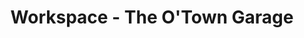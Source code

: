 ---
title: "Workspace - The O'Town Garage"
heading: "The Workspace"
aliases:
  - /wiki/ # SEO : migration from previous Wordpress site
sitemap:
  changefreq: monthly
  priority: 0.9
---